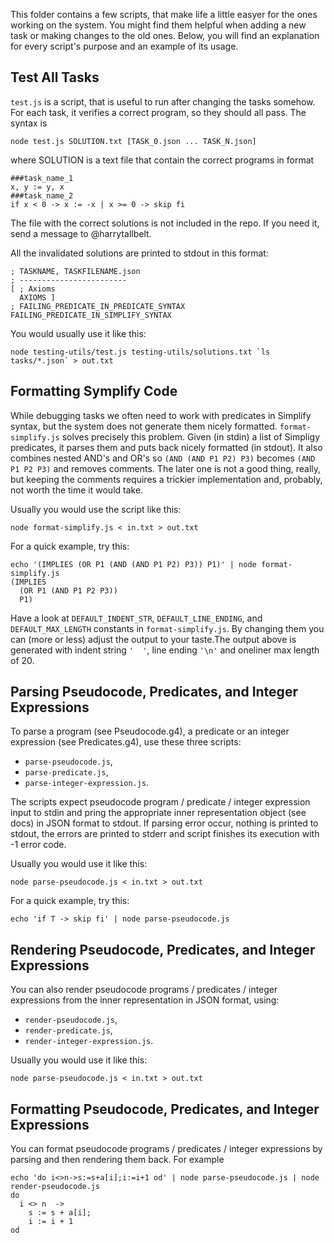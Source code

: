 This folder contains a few scripts, that make life a little easyer for the ones
working on the system. You might find them helpful when adding a new task or
making changes to the old ones. Below, you will find an explanation for every
script's purpose and an example of its usage.

## Test All Tasks

`test.js` is a script, that is useful to run after changing the tasks somehow.
For each task, it verifies a correct program, so they should all pass. The
syntax is
```
node test.js SOLUTION.txt [TASK_0.json ... TASK_N.json]
```
where SOLUTION is a text file that contain the correct programs in format
```
###task_name_1
x, y := y, x
###task_name_2
if x < 0 -> x := -x | x >= 0 -> skip fi
```
The file with the correct solutions is not included in the repo. If you need
it, send a message to @harrytallbelt.

All the invalidated solutions are printed to stdout in this format:
```
; TASKNAME, TASKFILENAME.json
; ------------------------
[ ; Axioms
  AXIOMS ]
; FAILING_PREDICATE_IN_PREDICATE_SYNTAX
FAILING_PREDICATE_IN_SIMPLIFY_SYNTAX
```

You would usually use it like this:
```
node testing-utils/test.js testing-utils/solutions.txt `ls tasks/*.json` > out.txt
```

## Formatting Symplify Code

While debugging tasks we often need to work with predicates in Simplify syntax,
but the system does not generate them nicely formatted. `format-simplify.js`
solves precisely this problem. Given (in stdin) a list of Simpligy predicates,
it parses them and puts back nicely formatted (in stdout). It also combines
nested AND's and OR's so `(AND (AND P1 P2) P3)` becomes `(AND P1 P2 P3)` and
removes comments. The later one is not a good thing, really, but keeping the
comments requires a trickier implementation and, probably, not worth the time
it would take.

Usually you would use the script like this:
```
node format-simplify.js < in.txt > out.txt
```

For a quick example, try this:
```
echo '(IMPLIES (OR P1 (AND (AND P1 P2) P3)) P1)' | node format-simplify.js
(IMPLIES
  (OR P1 (AND P1 P2 P3))
  P1)
```

Have a look at `DEFAULT_INDENT_STR`, `DEFAULT_LINE_ENDING`, and
`DEFAULT_MAX_LENGTH` constants in `format-simplify.js`. By changing them you
can (more or less) adjust the output to your taste.The output above is
generated with indent string `'  '`, line ending `'\n'` and oneliner max length
of 20.

## Parsing Pseudocode, Predicates, and Integer Expressions

To parse a program (see Pseudocode.g4), a predicate or an integer expression
(see Predicates.g4), use these three scripts:
- `parse-pseudocode.js`,
- `parse-predicate.js`,
- `parse-integer-expression.js`.

The scripts expect pseudocode program / predicate / integer expression input to
stdin and pring the appropriate inner representation object (see docs) in JSON
format to stdout. If parsing error occur, nothing is printed to stdout, the
errors are printed to stderr and script finishes its execution with -1 error
code.

Usually you would use it like this:
```
node parse-pseudocode.js < in.txt > out.txt
```

For a quick example, try this:
```
echo 'if T -> skip fi' | node parse-pseudocode.js
```

## Rendering Pseudocode, Predicates, and Integer Expressions

You can also render pseudocode programs / predicates / integer expressions from
the inner representation in JSON format, using:
- `render-pseudocode.js`,
- `render-predicate.js`,
- `render-integer-expression.js`.

Usually you would use it like this:
```
node parse-pseudocode.js < in.txt > out.txt
```

## Formatting Pseudocode, Predicates, and Integer Expressions

You can format pseudocode programs / predicates / integer expressions by
parsing and then rendering them back. For example
```
echo 'do i<>n->s:=s+a[i];i:=i+1 od' | node parse-pseudocode.js | node render-pseudocode.js
do
  i <> n  ->
    s := s + a[i];
    i := i + 1
od
```
